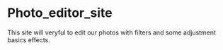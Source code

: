 # Photo_editor_site
This site will veryful to edit our photos with filters and some adjustment basics effects.
